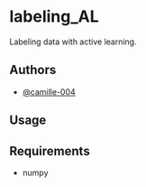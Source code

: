 # labeling_AL
Labeling data with active learning.

## Authors
- [@camille-004](https://github.com/camille-004)

## Usage

## Requirements
* numpy

